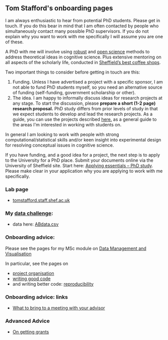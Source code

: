 ## Tom Stafford's onboarding pages

I am always enthusiastic to hear from potential PhD students. Please get in touch. If you do this bear in mind that I am often contacted by people who simultaneously contact many possible PhD supervisors. If you do not explain why you want to work with me specifically I will assume you are one of these.

A PhD with me will involve using [robust](https://www.nature.com/articles/s41562-016-0021) and [open science](https://en.wikipedia.org/wiki/Open_science) methods to address theoretical ideas in cognitive science. Plus extensive mentoring on all aspects of the scholarly life, conducted in [Sheffield’s best coffee shops](http://www.ourfaveplaces.co.uk/guides/top-3s/top-3-coffee).

Two important things to consider before getting in touch are this:

1. Funding. Unless I have advertised a project with a specific sponsor, I am not able to fund PhD students myself, so you need an alternative source of funding (self-funding, government scholarship or other).
2. The idea. I am happy to informally discuss ideas for research projects at any stage. To start the discussion, please **prepare a short (1-2 page) research proposal.** PhD study differs from prior levels of study in that we expect students to develop and lead the research projects. As a guide,  you can use the projects described [here.](https://docs.google.com/document/d/1v9akVLjoYlR01V7SvGjYxUsDP2zCCbdvSXYB1NqoqcQ/edit?usp=sharing) as a general guide to the areas I'm interested in working with students on.

In general I am looking to work with people with strong computational/statistical skills and/or keen insight into experimental design for resolving conceptual issues in cognitive science.

If you have funding, and a good idea for a project, the next step is to apply to the University for a PhD place. Submit your documents online via the University of Sheffield site. Start here: [Applying essentials – PhD study](https://www.sheffield.ac.uk/postgraduate/phd/apply). Please make clear in your application why you are applying to work with me specifically.









### Lab page

* [tomstafford.staff.shef.ac.uk](http://www.tomstafford.staff.shef.ac.uk/)


### My [data challenge](data_challenge.md):

* data here: [ABdata.csv](ABdata.csv)


### Onboarding advice: 

Please see the pages for my MSc module on [Data Management and Visualisation](https://tomstafford.github.io/psy6422/)

In particular, see the pages on

* [project organisation](https://tomstafford.github.io/psy6422/project-organisation.html)
* [writing good code](https://tomstafford.github.io/psy6422/coding-principles.html#fundamental-principles-of-good-code)
* and writing better code: [reproducibility](https://tomstafford.github.io/psy6422/advanced-topics.html#reproducibility)

### Onboarding advice: links

* [What to bring to a meeting with your advisor](
http://www.avasthilab.org/2017/03/14/what-to-bring-to-a-meeting-with-your-advisor/)


### Advanced Advice

* [On getting grants](grants.md)
